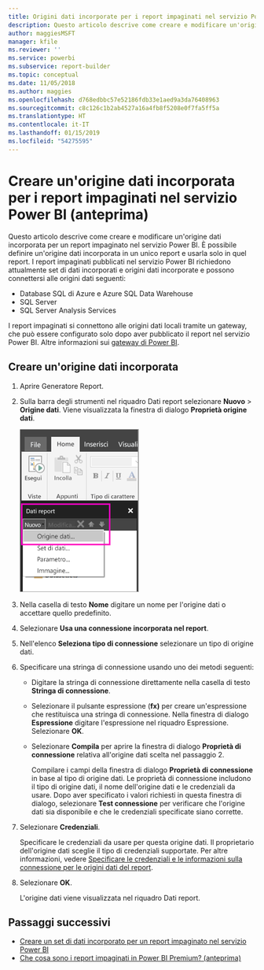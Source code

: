 ```yaml
---
title: Origini dati incorporate per i report impaginati nel servizio Power BI (anteprima)
description: Questo articolo descrive come creare e modificare un'origine dati incorporata in un report impaginato nel servizio Power BI.
author: maggiesMSFT
manager: kfile
ms.reviewer: ''
ms.service: powerbi
ms.subservice: report-builder
ms.topic: conceptual
ms.date: 11/05/2018
ms.author: maggies
ms.openlocfilehash: d768edbbc57e52186fdb33e1aed9a3da76408963
ms.sourcegitcommit: c8c126c1b2ab4527a16a4fb8f5208e0f7fa5ff5a
ms.translationtype: HT
ms.contentlocale: it-IT
ms.lasthandoff: 01/15/2019
ms.locfileid: "54275595"
---
```

# <a name="create-an-embedded-data-source-for-paginated-reports-in-the-power-bi-service-preview"></a>Creare un'origine dati incorporata per i report impaginati nel servizio Power BI (anteprima)
Questo articolo descrive come creare e modificare un'origine dati incorporata per un report impaginato nel servizio Power BI. È possibile definire un'origine dati incorporata in un unico report e usarla solo in quel report. I report impaginati pubblicati nel servizio Power BI richiedono attualmente set di dati incorporati e origini dati incorporate e possono connettersi alle origini dati seguenti:

- Database SQL di Azure e Azure SQL Data Warehouse
- SQL Server
- SQL Server Analysis Services 

I report impaginati si connettono alle origini dati locali tramite un gateway, che può essere configurato solo dopo aver pubblicato il report nel servizio Power BI. Altre informazioni sui [gateway di Power BI](service-gateway-getting-started.md). 

## <a name="create-an-embedded-data-source"></a>Creare un'origine dati incorporata
  
1. Aprire Generatore Report.

1. Sulla barra degli strumenti nel riquadro Dati report selezionare **Nuovo** > **Origine dati**. Viene visualizzata la finestra di dialogo **Proprietà origine dati**.

    ![Nuova origine dati](media/paginated-reports-embedded-data-source/power-bi-paginated-new-data-source.png)
  
2.  Nella casella di testo **Nome** digitare un nome per l'origine dati o accettare quello predefinito.  
  
3.  Selezionare **Usa una connessione incorporata nel report**.  
  
1.  Nell'elenco **Seleziona tipo di connessione** selezionare un tipo di origine dati. 

1.  Specificare una stringa di connessione usando uno dei metodi seguenti:  
  
    -   Digitare la stringa di connessione direttamente nella casella di testo **Stringa di connessione**. 
  
    -   Selezionare il pulsante espressione (**fx)** per creare un'espressione che restituisca una stringa di connessione. Nella finestra di dialogo **Espressione** digitare l'espressione nel riquadro Espressione. Selezionare **OK**. 
  
    -   Selezionare **Compila** per aprire la finestra di dialogo **Proprietà di connessione** relativa all'origine dati scelta nel passaggio 2.  
  
        Compilare i campi della finestra di dialogo **Proprietà di connessione** in base al tipo di origine dati. Le proprietà di connessione includono il tipo di origine dati, il nome dell'origine dati e le credenziali da usare. Dopo aver specificato i valori richiesti in questa finestra di dialogo, selezionare **Test connessione** per verificare che l'origine dati sia disponibile e che le credenziali specificate siano corrette.  
  
4.  Selezionare **Credenziali**.  
  
     Specificare le credenziali da usare per questa origine dati. Il proprietario dell'origine dati sceglie il tipo di credenziali supportate. Per altre informazioni, vedere [Specificare le credenziali e le informazioni sulla connessione per le origini dati del report](https://docs.microsoft.com/sql/reporting-services/report-data/specify-credential-and-connection-information-for-report-data-sources).
  
5.  Selezionare **OK**.  
  
     L'origine dati viene visualizzata nel riquadro Dati report.  

## <a name="next-steps"></a>Passaggi successivi

- [Creare un set di dati incorporato per un report impaginato nel servizio Power BI](paginated-reports-create-embedded-dataset.md)
- [Che cosa sono i report impaginati in Power BI Premium? (anteprima)](paginated-reports-report-builder-power-bi.md)